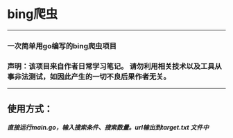 # bing爬虫
---
### 一次简单用go编写的bing爬虫项目
### 声明：该项目来自作者日常学习笔记。 请勿利用相关技术以及工具从事非法测试，如因此产生的一切不良后果作者无关。
---
## 使用方式：
##### 直接运行main.go，输入搜索条件、搜索数量。url输出到target.txt 文件中


